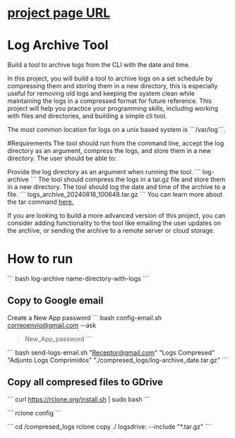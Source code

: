 # [project page URL](https://roadmap.sh/projects/log-archive-tool)    
# Log Archive Tool
Build a tool to archive logs from the CLI with the date and time.

In this project, you will build a tool to archive logs on a set schedule by compressing them and storing them in a new directory, this is especially useful for removing old logs and keeping the system clean while maintaining the logs in a compressed format for future reference. This project will help you practice your programming skills, including working with files and directories, and building a simple cli tool.

The most common location for logs on a unix based system is ´´´/var/log´´´.

#Requirements
The tool should run from the command line, accept the log directory as an argument, compress the logs, and store them in a new directory. The user should be able to:

Provide the log directory as an argument when running the tool.
´´´
log-archive <log-directory>
´´´
The tool should compress the logs in a tar.gz file and store them in a new directory.
The tool should log the date and time of the archive to a file.
´´´
logs_archive_20240816_100648.tar.gz
´´´
You can learn more about the tar command [here.](https://www.gnu.org/software/tar/manual/tar.html)

If you are looking to build a more advanced version of this project, you can consider adding functionality to the tool like emailing the user updates on the archive, or sending the archive to a remote server or cloud storage.


#  How to run

´´´
bash log-archive name-directory-with-logs
´´´

## Copy to Google email
Create a New App password
´´´
bash config-email.sh correoenvio@gmail.com --ask
> New_App_password
´´´

´´´
bash send-logs-email.sh "Receptor@gmail.com" "Logs Compresed" "Adjunto Logs Comprimidos" "./compresed_logs/log-archive_date.tar.gz"
´´´

## Copy all compresed files to GDrive

´´´
curl https://rclone.org/install.sh | sudo bash
´´´

´´´
rclone config
´´´


´´´
cd /compresed_logs
rclone copy ./ logsdrive: --include "*.tar.gz"
´´´
